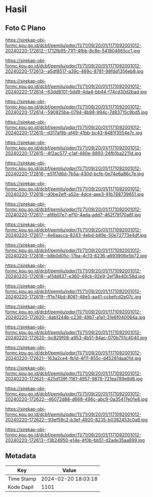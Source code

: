 # Hasil

## Foto C Plano

https://sirekap-obj-formc.kpu.go.id/dcbf/pemilu/pdpr/11/71/09/20/01/1171092001012-20240220-172612--1712fb95-71f1-4fbb-8c8e-541804665cc1.jpg

https://sirekap-obj-formc.kpu.go.id/dcbf/pemilu/pdpr/11/71/09/20/01/1171092001012-20240220-172613--a5df8517-a39c-469c-8781-98fdd1356eb8.jpg

https://sirekap-obj-formc.kpu.go.id/dcbf/pemilu/pdpr/11/71/09/20/01/1171092001012-20240220-172614--63dd8101-5dd9-4da4-bb44-f74cd30d2bad.jpg

https://sirekap-obj-formc.kpu.go.id/dcbf/pemilu/pdpr/11/71/09/20/01/1171092001012-20240220-172614--590825ba-0794-4b98-994c-7d83715c9bd5.jpg

https://sirekap-obj-formc.kpu.go.id/dcbf/pemilu/pdpr/11/71/09/20/01/1171092001012-20240220-172615--d317af9b-af49-41bb-bc43-8481f3554e7c.jpg

https://sirekap-obj-formc.kpu.go.id/dcbf/pemilu/pdpr/11/71/09/20/01/1171092001012-20240220-172615--4f2ac577-c1af-480e-8893-24fb1ba2211d.jpg

https://sirekap-obj-formc.kpu.go.id/dcbf/pemilu/pdpr/11/71/09/20/01/1171092001012-20240220-172616--e51f7d6d-7b5a-430d-bcfe-0e74e6a86c7e.jpg

https://sirekap-obj-formc.kpu.go.id/dcbf/pemilu/pdpr/11/71/09/20/01/1171092001012-20240220-172616--d0be2eff-a52e-4dce-aee3-91b788739651.jpg

https://sirekap-obj-formc.kpu.go.id/dcbf/pemilu/pdpr/11/71/09/20/01/1171092001012-20240220-172617--af6b07e7-ef10-4ada-add7-462f79170a8f.jpg

https://sirekap-obj-formc.kpu.go.id/dcbf/pemilu/pdpr/11/71/09/20/01/1171092001012-20240220-172617--4e6aacca-8243-4ebd-b89e-50e72773e4df.jpg

https://sirekap-obj-formc.kpu.go.id/dcbf/pemilu/pdpr/11/71/09/20/01/1171092001012-20240220-172618--b8b0d05c-17ba-4c13-8236-a693906e5b72.jpg

https://sirekap-obj-formc.kpu.go.id/dcbf/pemilu/pdpr/11/71/09/20/01/1171092001012-20240220-172618--a11dd837-e360-49cb-92e9-2ef18e40c58d.jpg

https://sirekap-obj-formc.kpu.go.id/dcbf/pemilu/pdpr/11/71/09/20/01/1171092001012-20240220-172619--ff1e74bd-8061-48e5-aa41-ccbefcd2e07c.jpg

https://sirekap-obj-formc.kpu.go.id/dcbf/pemilu/pdpr/11/71/09/20/01/1171092001012-20240220-172620--4ab1244b-c238-49b7-a1e1-31e6f040064a.jpg

https://sirekap-obj-formc.kpu.go.id/dcbf/pemilu/pdpr/11/71/09/20/01/1171092001012-20240220-172620--bc829f08-a953-4b51-84ac-070b751c4040.jpg

https://sirekap-obj-formc.kpu.go.id/dcbf/pemilu/pdpr/11/71/09/20/01/1171092001012-20240220-172621--163a2ce4-fb1d-4f11-855c-d45281daa01d.jpg

https://sirekap-obj-formc.kpu.go.id/dcbf/pemilu/pdpr/11/71/09/20/01/1171092001012-20240220-172621--425d139f-1161-4957-9878-721ea789e9d6.jpg

https://sirekap-obj-formc.kpu.go.id/dcbf/pemilu/pdpr/11/71/09/20/01/1171092001012-20240220-172622--46072d88-d668-496c-abc9-0a35417e01e8.jpg

https://sirekap-obj-formc.kpu.go.id/dcbf/pemilu/pdpr/11/71/09/20/01/1171092001012-20240220-172622--93ef59c2-b3ef-4920-8235-b0382453c0a9.jpg

https://sirekap-obj-formc.kpu.go.id/dcbf/pemilu/pdpr/11/71/09/20/01/1171092001012-20240220-172613--f3b24950-e14e-4f0b-bb51-d2ade35aa899.jpg


## Metadata

| Key        | Value               |
| ---------- | ------------------- |
| Time Stamp | 2024-02-20 18:03:18 |
| Kode Dapil | 1101                |



